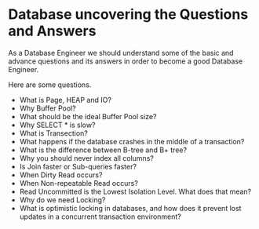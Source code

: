 # Database uncovering the Questions and Answers

As a Database Engineer we should understand some of the basic and advance questions and its answers in order to become a good Database Engineer.

Here are some questions.

- What is Page, HEAP and IO?
- Why Buffer Pool?
- What should be the ideal Buffer Pool size?
- Why SELECT \* is slow?
- What is Transection?
- What happens if the database crashes in the middle of a transaction?
- What is the difference between B-tree and B+ tree?
- Why you should never index all columns?
- Is Join faster or Sub-queries faster?
- When Dirty Read occurs?
- When Non-repeatable Read occurs?
- Read Uncommitted is the Lowest Isolation Level. What does that mean?
- Why do we need Locking?
- What is optimistic locking in databases, and how does it prevent lost updates in a concurrent transaction environment?
